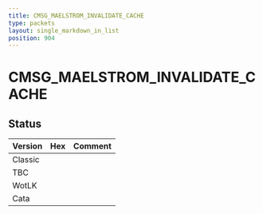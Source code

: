 ```yaml
---
title: CMSG_MAELSTROM_INVALIDATE_CACHE
type: packets
layout: single_markdown_in_list
position: 904
---
```


# CMSG_MAELSTROM_INVALIDATE_CACHE

## Status

Version | Hex | Comment
---------- | ---------- | ---------- 
Classic |  |  
TBC |  |  
WotLK |  |  
Cata |  |  

